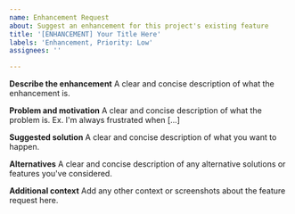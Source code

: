 ```yaml
---
name: Enhancement Request
about: Suggest an enhancement for this project's existing feature
title: '[ENHANCEMENT] Your Title Here'
labels: 'Enhancement, Priority: Low'
assignees: ''

---
```


**Describe the enhancement**
A clear and concise description of what the enhancement is.

**Problem and motivation**
A clear and concise description of what the problem is. Ex. I'm always frustrated when [...]

**Suggested solution**
A clear and concise description of what you want to happen.

**Alternatives**
A clear and concise description of any alternative solutions or features you've considered.

**Additional context**
Add any other context or screenshots about the feature request here.
